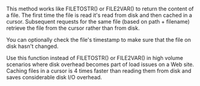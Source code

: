 ﻿This method works like FILETOSTR() or FILE2VAR() to return the content of a file. The first time the file is read it's read from disk and then cached in a cursor. Subsequent requests for the same file (based on path + filename) retrieve the file from the cursor rather than from disk.

You can optionally check the file's timestamp to make sure that the file on disk hasn't changed.

Use this function instead of FILETOSTR() or FILE2VAR() in high volume scenarios where disk overhead becomes part of load issues on a Web site. Caching files in a cursor is 4 times faster than reading them from disk and saves considerable disk I/O overhead.